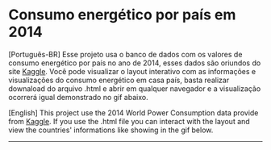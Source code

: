<h1>Consumo energético por país em 2014</h1>

<p> [Português-BR] Esse projeto usa o banco de dados com os valores de consumo energético por país no ano de 2014, esses dados são oriundos do site <a href="https://www.kaggle.com/nikunjmalpani/2014-world-power-consumption">Kaggle</a>. Você pode visualizar o layout interativo com as informações e visualizações do consumo energético em casa país, basta realizar downaload do arquivo .html e abrir em qualquer navegador e a visualização ocorrerá igual demonstrado no gif abaixo.</p>

 <p> [English] This project use the 2014 World Power Consumption data provide from <a href="https://www.kaggle.com/nikunjmalpani/2014-world-power-consumption">Kaggle</a>. If you use the .html file you can interact with the layout and view the countries' informations like showing in the gif below.</p>
 
 <hr style="color:black;">
 
<img src="https://media2.giphy.com/media/yL9YzSVI8NRxcmj2r6/giphy.gif?cid=790b7611ce3f8a03d7e9993590e43973a10240ea007413a1&rid=giphy.gif&ct=g" alt="">
